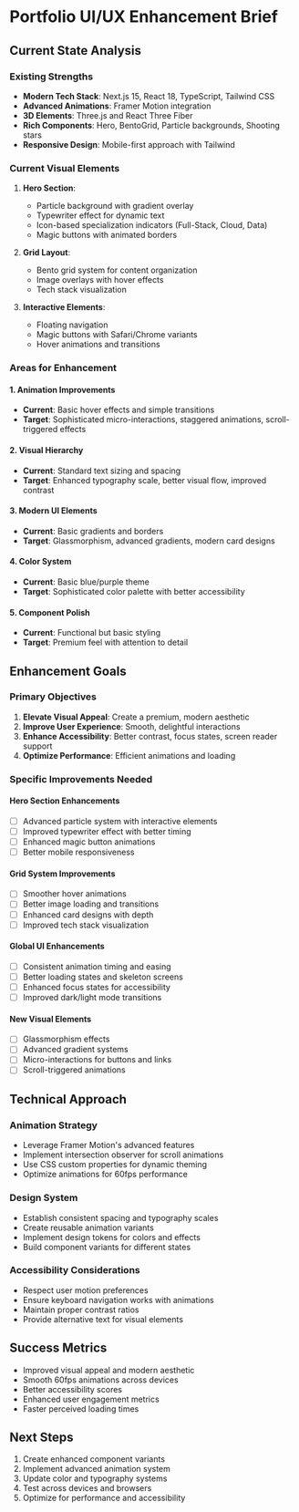 # Portfolio UI/UX Enhancement Brief

## Current State Analysis

### Existing Strengths
- **Modern Tech Stack**: Next.js 15, React 18, TypeScript, Tailwind CSS
- **Advanced Animations**: Framer Motion integration
- **3D Elements**: Three.js and React Three Fiber
- **Rich Components**: Hero, BentoGrid, Particle backgrounds, Shooting stars
- **Responsive Design**: Mobile-first approach with Tailwind

### Current Visual Elements
1. **Hero Section**: 
   - Particle background with gradient overlay
   - Typewriter effect for dynamic text
   - Icon-based specialization indicators (Full-Stack, Cloud, Data)
   - Magic buttons with animated borders

2. **Grid Layout**: 
   - Bento grid system for content organization
   - Image overlays with hover effects
   - Tech stack visualization

3. **Interactive Elements**:
   - Floating navigation
   - Magic buttons with Safari/Chrome variants
   - Hover animations and transitions

### Areas for Enhancement

#### 1. Animation Improvements
- **Current**: Basic hover effects and simple transitions
- **Target**: Sophisticated micro-interactions, staggered animations, scroll-triggered effects

#### 2. Visual Hierarchy
- **Current**: Standard text sizing and spacing
- **Target**: Enhanced typography scale, better visual flow, improved contrast

#### 3. Modern UI Elements
- **Current**: Basic gradients and borders
- **Target**: Glassmorphism, advanced gradients, modern card designs

#### 4. Color System
- **Current**: Basic blue/purple theme
- **Target**: Sophisticated color palette with better accessibility

#### 5. Component Polish
- **Current**: Functional but basic styling
- **Target**: Premium feel with attention to detail

## Enhancement Goals

### Primary Objectives
1. **Elevate Visual Appeal**: Create a premium, modern aesthetic
2. **Improve User Experience**: Smooth, delightful interactions
3. **Enhance Accessibility**: Better contrast, focus states, screen reader support
4. **Optimize Performance**: Efficient animations and loading

### Specific Improvements Needed

#### Hero Section Enhancements
- [ ] Advanced particle system with interactive elements
- [ ] Improved typewriter effect with better timing
- [ ] Enhanced magic button animations
- [ ] Better mobile responsiveness

#### Grid System Improvements
- [ ] Smoother hover animations
- [ ] Better image loading and transitions
- [ ] Enhanced card designs with depth
- [ ] Improved tech stack visualization

#### Global UI Enhancements
- [ ] Consistent animation timing and easing
- [ ] Better loading states and skeleton screens
- [ ] Enhanced focus states for accessibility
- [ ] Improved dark/light mode transitions

#### New Visual Elements
- [ ] Glassmorphism effects
- [ ] Advanced gradient systems
- [ ] Micro-interactions for buttons and links
- [ ] Scroll-triggered animations

## Technical Approach

### Animation Strategy
- Leverage Framer Motion's advanced features
- Implement intersection observer for scroll animations
- Use CSS custom properties for dynamic theming
- Optimize animations for 60fps performance

### Design System
- Establish consistent spacing and typography scales
- Create reusable animation variants
- Implement design tokens for colors and effects
- Build component variants for different states

### Accessibility Considerations
- Respect user motion preferences
- Ensure keyboard navigation works with animations
- Maintain proper contrast ratios
- Provide alternative text for visual elements

## Success Metrics
- Improved visual appeal and modern aesthetic
- Smooth 60fps animations across devices
- Better accessibility scores
- Enhanced user engagement metrics
- Faster perceived loading times

## Next Steps
1. Create enhanced component variants
2. Implement advanced animation system
3. Update color and typography systems
4. Test across devices and browsers
5. Optimize for performance and accessibility